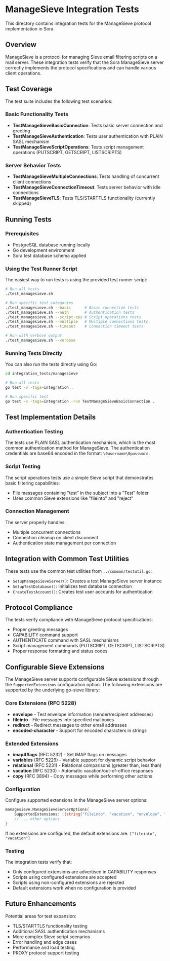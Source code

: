 # ManageSieve Integration Tests

This directory contains integration tests for the ManageSieve protocol implementation in Sora.

## Overview

ManageSieve is a protocol for managing Sieve email filtering scripts on a mail server. These integration tests verify that the Sora ManageSieve server correctly implements the protocol specifications and can handle various client operations.

## Test Coverage

The test suite includes the following test scenarios:

### Basic Functionality Tests
- **TestManageSieveBasicConnection**: Tests basic server connection and greeting
- **TestManageSieveAuthentication**: Tests user authentication with PLAIN SASL mechanism
- **TestManageSieveScriptOperations**: Tests script management operations (PUTSCRIPT, GETSCRIPT, LISTSCRIPTS)

### Server Behavior Tests
- **TestManageSieveMultipleConnections**: Tests handling of concurrent client connections
- **TestManageSieveConnectionTimeout**: Tests server behavior with idle connections
- **TestManageSieveTLS**: Tests TLS/STARTTLS functionality (currently skipped)

## Running Tests

### Prerequisites
- PostgreSQL database running locally
- Go development environment
- Sora test database schema applied

### Using the Test Runner Script

The easiest way to run tests is using the provided test runner script:

```bash
# Run all tests
./test_managesieve.sh

# Run specific test categories
./test_managesieve.sh --basic      # Basic connection tests
./test_managesieve.sh --auth       # Authentication tests
./test_managesieve.sh --script-ops # Script operations tests
./test_managesieve.sh --multiple   # Multiple connections tests
./test_managesieve.sh --timeout    # Connection timeout tests

# Run with verbose output
./test_managesieve.sh --verbose
```

### Running Tests Directly

You can also run the tests directly using Go:

```bash
cd integration_tests/managesieve

# Run all tests
go test -v -tags=integration .

# Run specific test
go test -v -tags=integration -run TestManageSieveBasicConnection .
```

## Test Implementation Details

### Authentication Testing
The tests use PLAIN SASL authentication mechanism, which is the most common authentication method for ManageSieve. The authentication credentials are base64 encoded in the format: `\0username\0password`.

### Script Testing
The script operations tests use a simple Sieve script that demonstrates basic filtering capabilities:
- File messages containing "test" in the subject into a "Test" folder
- Uses common Sieve extensions like "fileinto" and "reject"

### Connection Management
The server properly handles:
- Multiple concurrent connections
- Connection cleanup on client disconnect
- Authentication state management per connection

## Integration with Common Test Utilities

These tests use the common test utilities from `../common/testutil.go`:
- `SetupManageSieveServer()`: Creates a test ManageSieve server instance
- `SetupTestDatabase()`: Initializes test database connection
- `CreateTestAccount()`: Creates test user accounts for authentication

## Protocol Compliance

The tests verify compliance with ManageSieve protocol specifications:
- Proper greeting messages
- CAPABILITY command support
- AUTHENTICATE command with SASL mechanisms
- Script management commands (PUTSCRIPT, GETSCRIPT, LISTSCRIPTS)
- Proper response formatting and status codes

## Configurable Sieve Extensions

The ManageSieve server supports configurable Sieve extensions through the `SupportedExtensions` configuration option. The following extensions are supported by the underlying go-sieve library:

### Core Extensions (RFC 5228)
- **envelope** - Test envelope information (sender/recipient addresses)
- **fileinto** - File messages into specified mailboxes  
- **redirect** - Redirect messages to other email addresses
- **encoded-character** - Support for encoded characters in strings

### Extended Extensions
- **imap4flags** (RFC 5232) - Set IMAP flags on messages
- **variables** (RFC 5229) - Variable support for dynamic script behavior
- **relational** (RFC 5231) - Relational comparisons (greater than, less than)
- **vacation** (RFC 5230) - Automatic vacation/out-of-office responses
- **copy** (RFC 3894) - Copy messages while performing other actions

### Configuration

Configure supported extensions in the ManageSieve server options:

```go
managesieve.ManageSieveServerOptions{
    SupportedExtensions: []string{"fileinto", "vacation", "envelope", "variables"},
    // ... other options
}
```

If no extensions are configured, the default extensions are: `["fileinto", "vacation"]`

### Testing

The integration tests verify that:
- Only configured extensions are advertised in CAPABILITY responses
- Scripts using configured extensions are accepted
- Scripts using non-configured extensions are rejected
- Default extensions work when no configuration is provided

## Future Enhancements

Potential areas for test expansion:
- TLS/STARTTLS functionality testing
- Additional SASL authentication mechanisms
- More complex Sieve script scenarios
- Error handling and edge cases
- Performance and load testing
- PROXY protocol support testing